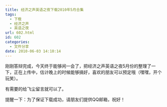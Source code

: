 ```yaml
---
title: 经济之声英语之夜下载2010年5月合集
tags:
  - 下载
  - 经济之声
  - 英语之夜
url: 602.html
id: 602
categories:
  - 文件分享
date: 2010-06-03 14:10:14
---
```


刚刚答辩完成，今天终于能够闲一会了，把经济之声英语之夜5月份的整理了一下，正在上传中，估计晚上的时候能够搞好，喜欢的朋友可以预定哦（嘿嘿，开个玩笑）。  

有需要的给飞尘留言就可以了。  

提醒一下：为了保证下载成功，请朋友们提供QQ邮箱，祝好！